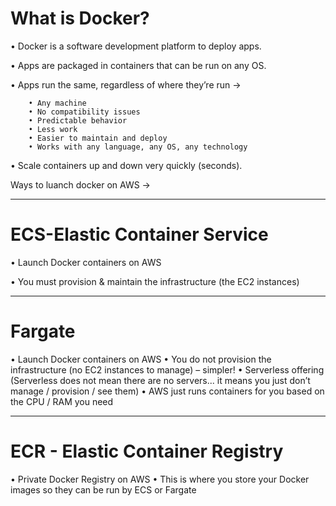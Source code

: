 # What is Docker?

• Docker is a software development platform to deploy apps.

• Apps are packaged in containers that can be run on any OS.

• Apps run the same, regardless of where they’re run ->

        • Any machine 
        • No compatibility issues 
        • Predictable behavior 
        • Less work 
        • Easier to maintain and deploy 
        • Works with any language, any OS, any technology 
        
• Scale containers up and down very quickly (seconds).

Ways to luanch docker on AWS ->
_____________________________________________________________________________________________________________________________
# ECS-Elastic Container Service

• Launch Docker containers on AWS

• You must provision & maintain the infrastructure (the EC2 instances)
___________
# Fargate 

• Launch Docker containers on AWS
• You do not provision the infrastructure (no EC2 instances to manage) – simpler!
• Serverless offering (Serverless does not mean there are no servers... it means you just don’t manage / provision / see them)
• AWS just runs containers for you based on the CPU / RAM you need
___________
# ECR - Elastic Container Registry 

• Private Docker Registry on AWS
• This is where you store your Docker images so they can be run by ECS or Fargate
